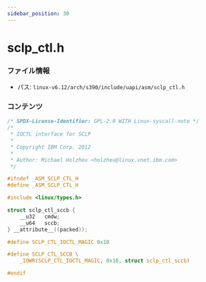 ```yaml
---
sidebar_position: 30
---
```

# sclp_ctl.h

### ファイル情報

- パス: `linux-v6.12/arch/s390/include/uapi/asm/sclp_ctl.h`

### コンテンツ

```h
/* SPDX-License-Identifier: GPL-2.0 WITH Linux-syscall-note */
/*
 * IOCTL interface for SCLP
 *
 * Copyright IBM Corp. 2012
 *
 * Author: Michael Holzheu <holzheu@linux.vnet.ibm.com>
 */

#ifndef _ASM_SCLP_CTL_H
#define _ASM_SCLP_CTL_H

#include <linux/types.h>

struct sclp_ctl_sccb {
	__u32	cmdw;
	__u64	sccb;
} __attribute__((packed));

#define SCLP_CTL_IOCTL_MAGIC 0x10

#define SCLP_CTL_SCCB \
	_IOWR(SCLP_CTL_IOCTL_MAGIC, 0x10, struct sclp_ctl_sccb)

#endif

```
